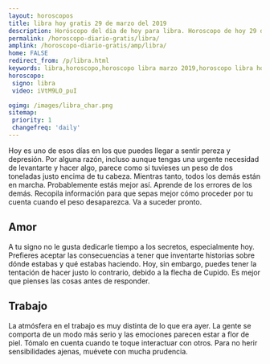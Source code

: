 ```yaml
---
layout: horoscopos
title: libra hoy gratis 29 de marzo del 2019 
description: Horóscopo del dia de hoy para libra. Horoscopo de hoy 29 de marzo del 2019. Las predicciones de amor, trabajo, vida personal gratis.
permalink: /horoscopo-diario-gratis/libra/
amplink: /horoscopo-diario-gratis/amp/libra/
home: FALSE
redirect_from: /p/libra.html
keywords: libra,horoscopo,horoscopo libra marzo 2019,horoscopo libra hoy,tarot libra marzo 2019,horoscopo libra,tarot libra hoy,horoscopo de hoy,horoscopo diario,tarot del amor,horoscopo de hoy libra,horoscopo diario del tarot, Horoscopo de hoy libra 29 de marzo del 2019,horóscopo del día,signos zodiacales 2019, el horoscopo de hoy
horoscopo:
 signo: libra
 video: iVtM9LO_puI

ogimg: /images/libra_char.png
sitemap:
 priority: 1
 changefreq: 'daily'
---
```



Hoy es uno de esos días en los que puedes llegar a sentir pereza y depresión. Por alguna razón, incluso aunque tengas una urgente necesidad de levantarte y hacer algo, parece como si tuvieses un peso de dos toneladas justo encima de tu cabeza. Mientras tanto, todos los demás están en marcha. Probablemente estás mejor así. Aprende de los errores de los demás. Recopila información para que sepas mejor cómo proceder por tu cuenta cuando el peso desaparezca. Va a suceder pronto.

## Amor

A tu signo no le gusta dedicarle tiempo a los secretos, especialmente hoy. Prefieres aceptar las consecuencias a tener que inventarte historias sobre dónde estabas y qué estabas haciendo. Hoy, sin embargo, puedes tener la tentación de hacer justo lo contrario, debido a la flecha de Cupido. Es mejor que pienses las cosas antes de responder.

## Trabajo

La atmósfera en el trabajo es muy distinta de lo que era ayer. La gente se comporta de un modo más serio y las emociones parecen estar a flor de piel. Tómalo en cuenta cuando te toque interactuar con otros. Para no herir sensibilidades ajenas, muévete con mucha prudencia.